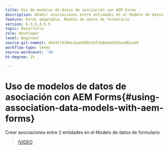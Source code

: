 ```yaml
---
title: Uso de modelos de datos de asociación con AEM Forms
description: Añadir asociaciones entre entidades en el Modelo de datos de formulario
feature: Forms adaptable, Modelo de datos de formulario
version: 6.3,6.4,6.5
topic: Desarrollo
role: Developer
level: Beginner
source-git-commit: 462417d384c4aa5d99110f1b8dadd165ea9b2a49
workflow-type: tm+mt
source-wordcount: '36'
ht-degree: 2%

---
```



# Uso de modelos de datos de asociación con AEM Forms{#using-association-data-models-with-aem-forms}

Crear asociaciones entre 2 entidades en el Modelo de datos de formulario

>[!VIDEO](https://video.tv.adobe.com/v/17737/?quality=9&learn=on)

